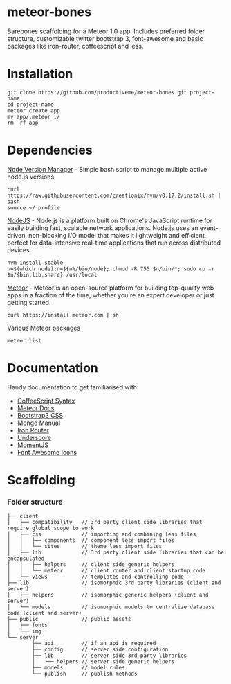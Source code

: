 meteor-bones
============

Barebones scaffolding for a Meteor 1.0 app. Includes preferred folder structure, customizable twitter bootstrap 3, font-awesome and basic packages like iron-router, coffeescript and less.

Installation
============

    git clone https://github.com/productiveme/meteor-bones.git project-name
    cd project-name
    meteor create app
    mv app/.meteor ./
    rm -rf app

Dependencies
============

[Node Version Manager](https://github.com/creationix/nvm) - Simple bash script to manage multiple active node.js versions

    curl https://raw.githubusercontent.com/creationix/nvm/v0.17.2/install.sh | bash
    source ~/.profile

[NodeJS](http://nodejs.org/) - Node.js is a platform built on Chrome's JavaScript runtime for easily building fast, scalable network applications. Node.js uses an event-driven, non-blocking I/O model that makes it lightweight and efficient, perfect for data-intensive real-time applications that run across distributed devices.
    
    nvm install stable
    n=$(which node);n=${n%/bin/node}; chmod -R 755 $n/bin/*; sudo cp -r $n/{bin,lib,share} /usr/local

[Meteor](http://www.meteor.com) - Meteor is an open-source platform for building top-quality web apps in a fraction of the time, whether you're an expert developer or just getting started.

    curl https://install.meteor.com | sh

Various Meteor packages
    
    meteor list

Documentation
=============

Handy documentation to get familiarised with:

- [CoffeeScript Syntax](http://coffeescript.org/)
- [Meteor Docs](http://docs.meteor.com/)
- [Bootstrap3 CSS](http://getbootstrap.com/css/)
- [Mongo Manual](http://docs.mongodb.org/manual/)
- [Iron Router](https://github.com/EventedMind/iron-router/blob/0.9/DOCS.md)
- [Underscore](http://underscorejs.org/)
- [MomentJS](http://momentjs.com/docs/)
- [Font Awesome Icons](http://fortawesome.github.io/Font-Awesome/icons/)

Scaffolding
===========

### Folder structure

```
├── client
│   ├── compatibility   // 3rd party client side libraries that require global scope to work
│   ├── css             // importing and combining less files
│   │   ├── components  // component less import files
│   │   └── sites       // theme less import files
│   ├── lib             // 3rd party client side libraries that can be encapsulated
│   │   ├── helpers     // client side generic helpers
│   │   └── meteor      // client router and client startup code
│   └── views           // templates and controlling code
├── lib                 // isomorphic 3rd party libraries (client and server)
│   ├── helpers         // isomorphic generic helpers (client and server)
│   └── models          // isomorphic models to centralize database code (client and server)
├── public              // public assets
│   ├── fonts
│   └── img
└── server
        ├── api         // if an api is required
        ├── config      // server side configuration
        ├── lib         // server side 3rd party libraries
        │   └── helpers // server side generic helpers
        ├── models      // model rules
        └── publish     // publish methods
```
